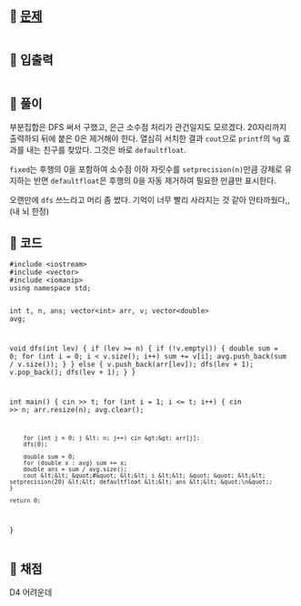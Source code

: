 <h2 id="🌽-문제">🌽 <a href="https://swexpertacademy.com/main/code/problem/problemDetail.do?problemLevel=4&amp;contestProbId=AYqmDqj6Uu8DFAQI&amp;categoryId=AYqmDqj6Uu8DFAQI&amp;categoryType=CODE&amp;problemTitle=&amp;orderBy=FIRST_REG_DATETIME&amp;selectCodeLang=ALL&amp;select-1=4&amp;pageSize=10&amp;pageIndex=1">문제</a></h2>
<p><img alt="" src="https://velog.velcdn.com/images/coolgamja_/post/5bde90f9-9a42-401f-83b8-b976b3122bb9/image.png" /></p>
<h2 id="🥕-입출력">🥕 입출력</h2>
<p><img alt="" src="https://velog.velcdn.com/images/coolgamja_/post/ab87a3cb-34e4-415b-9e1f-75db901e7a1f/image.png" /></p>
<h2 id="🥔-풀이">🥔 풀이</h2>
<p>부분집합은 DFS 써서 구했고, 은근 소수점 처리가 관건일지도 모르겠다.
20자리까지 출력하되 뒤에 붙은 0은 제거해야 한다.
열심히 서치한 결과 <code>cout</code>으로 <code>printf</code>의 <code>%g</code> 효과를 내는 친구를 찾았다.
그것은 바로 <code>defaultfloat</code>.</p>
<p><code>fixed</code>는 후행의 0을 포함하여 소수점 이하 자릿수를
<code>setprecision(n)</code>만큼 강제로 유지하는 반면
<code>defaultfloat</code>은 후행의 0을 자동 제거하여 필요한 만큼만 표시한다.</p>
<p>오랜만에 <code>dfs</code> 쓰느라고 머리 좀 썼다.
기억이 너무 빨리 사라지는 것 같아 안타까웠다,, (내 뇌 한정)</p>
<h2 id="🥬-코드">🥬 코드</h2>
<pre><code class="language-cpp">#include &lt;iostream&gt;
#include &lt;vector&gt;
#include &lt;iomanip&gt;
using namespace std;

int t, n, ans;
vector&lt;int&gt; arr, v;
vector&lt;double&gt; avg;

void dfs(int lev) {
    if (lev &gt;= n) {
        if (!v.empty()) {
            double sum = 0;
            for (int i = 0; i &lt; v.size(); i++) sum += v[i];
            avg.push_back(sum / v.size());
        }
    }
    else {
        v.push_back(arr[lev]);
        dfs(lev + 1);
        v.pop_back();
        dfs(lev + 1);
    }
}

int main() {
    cin &gt;&gt; t;
    for (int i = 1; i &lt;= t; i++) {
        cin &gt;&gt; n;
        arr.resize(n);
        avg.clear();

        for (int j = 0; j &lt; n; j++) cin &gt;&gt; arr[j];
        dfs(0);

        double sum = 0;
        for (double x : avg) sum += x;
        double ans = sum / avg.size();
        cout &lt;&lt; &quot;#&quot; &lt;&lt; i &lt;&lt; &quot; &quot; &lt;&lt; setprecision(20) &lt;&lt; defaultfloat &lt;&lt; ans &lt;&lt; &quot;\n&quot;;
    }

    return 0;
}</code></pre>
<h2 id="🥜-채점">🥜 채점</h2>
<p>D4 어려운데</p>
<p><img alt="" src="https://velog.velcdn.com/images/coolgamja_/post/6b6b4608-245b-46b4-9c5c-f66e8f7c3a55/image.png" /></p>